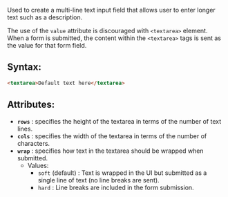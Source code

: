 Used to create a multi-line text input field that allows user to enter longer text such as a description.

The use of the `value` attribute is discouraged with `<textarea>` element. When a form is submitted, the content within the `<textarea>` tags is sent as the value for that form field.
## Syntax:
```html
<textarea>Default text here</textarea>
```

## Attributes:
- **`rows`** : specifies the height of the textarea in terms of the number of text lines.
- **`cols`** : specifies the width of the textarea in terms of the number of characters.
- **`wrap`** : specifies how text in the textarea should be wrapped when submitted.
	- Values:
		- `soft` (default) : Text is wrapped in the UI but submitted as a single line of text (no line breaks are sent).
		- `hard` : Line breaks are included in the form submission.